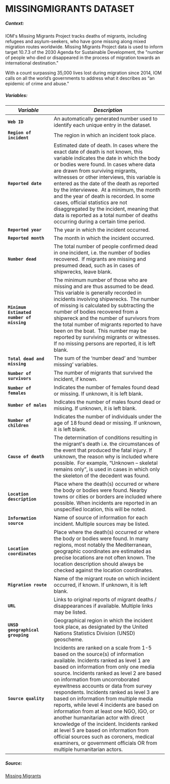# MISSINGMIGRANTS DATASET

##### Context:

IOM's Missing Migrants Project tracks deaths of migrants, including refugees and asylum-seekers, who have gone missing along mixed migration routes worldwide. Missing Migrants Project data is used to inform target 10.7.3 of the 2030 Agenda for Sustainable Development, the "number of people who died or disappeared in the process of migration towards an international destination." 

 With a count surpassing 35,000 lives lost during migration since 2014, IOM calls on all the world’s governments to address what it describes as “an epidemic of crime and abuse." 

##### Variables:

| *Variable*                                | *Description*                                                |
| ----------------------------------------- | ------------------------------------------------------------ |
| **`Web ID`**                              | An automatically generated number used to identify each unique entry in the dataset. |
| **`Region of incident`**                  | The region in which an incident took place.                  |
| **`Reported date`**                       | Estimated date of death. In cases where the exact date of death is not known, this variable indicates the date in which the body or bodies were found. In cases where data are drawn from surviving migrants, witnesses or other interviews, this variable is entered as the date of the death as reported by the interviewee.  At a minimum, the month and the year of death is recorded. In some cases, official statistics are not disaggregated by the incident, meaning that data is reported as a total number of deaths occurring during a certain time period. |
| **`Reported year`**                       | The year in which the incident occurred.                     |
| **`Reported month`**                      | The month in which the incident occurred.                    |
| **`Number dead`**                         | The total number of people confirmed dead in one incident, i.e. the number of bodies recovered.  If migrants are missing and presumed dead, such as in cases of shipwrecks, leave blank. |
| **`Minimum Estimated number of missing`** | The minimum number of those who are missing and are thus assumed to be dead.  This variable is generally recorded in incidents involving shipwrecks.  The number of missing is calculated by subtracting the number of bodies recovered from a shipwreck and the number of survivors from the total number of migrants reported to have been on the boat.  This number may be reported by surviving migrants or witnesses.  If no missing persons are reported, it is left blank. |
| **`Total dead and missing`**              | The sum of the ‘number dead’ and ‘number missing’ variables. |
| **`Number of survivors`**                 | The number of migrants that survived the incident, if known. |
| **`Number of females`**                   | Indicates the number of females found dead or missing. If unknown, it is left blank. |
| **`Number of males`**                     | Indicates the number of males found dead or missing. If unknown, it is left blank. |
| **`Number of children`**                  | Indicates the number of individuals under the age of 18 found dead or missing. If unknown, it is left blank. |
| **`Cause of death`**                      | The determination of conditions resulting in the migrant's death i.e. the circumstances of the event that produced the fatal injury. If unknown, the reason why is included where possible.  For example, “Unknown – skeletal remains only”, is used in cases in which only the skeleton of the decedent was found. |
| **`Location description`**                | Place where the death(s) occurred or where the body or bodies were found. Nearby towns or cities or borders are included where possible. When incidents are reported in an unspecified location, this will be noted. |
| **`Information source`**                  | Name of source of information for each incident. Multiple sources may be listed. |
| **`Location coordinates`**                | Place where the death(s) occurred or where the body or bodies were found. In many regions, most notably the Mediterranean, geographic coordinates are estimated as precise locations are not often known. The location description should always be checked against the location coordinates. |
| **`Migration route`**                     | Name of the migrant route on which incident occurred, if known. If unknown, it is left blank. |
| **`URL`**                                 | Links to original reports of migrant deaths / disappearances if available. Multiple links may be listed. |
| **`UNSD geographical grouping`**          | Geographical region in which the incident took place, as designated by the United Nations Statistics Division (UNSD) geoscheme. |
| **`Source quality`**                      | Incidents are ranked on a scale from 1-5 based on the source(s) of information available. Incidents ranked as level 1 are based on information from only one media source. Incidents ranked as level 2 are based on information from uncorroborated eyewitness accounts or data from survey respondents. Incidents ranked as level 3 are based on information from multiple media reports, while level 4 incidents are based on information from at least one NGO, IGO, or another humanitarian actor with direct knowledge of the incident. Incidents ranked at level 5 are based on information from official sources such as coroners, medical examiners, or government officials OR from multiple humanitarian actors. |



##### Source:

[Missing Migrants](https://missingmigrants.iom.int/)

